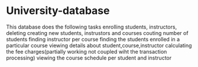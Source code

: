 University-database
===================
This database does the following tasks 
enrolling students, instructors, 
deleting
creating new students, instrustors and courses
couting number of students
finding instructor per course
finding the students enrolled in a particular course
viewing details about student,course,instructor
calculating the fee charges(partially working not coupled wiht the transaction processing)
viewing the course schedule per student and instructor

